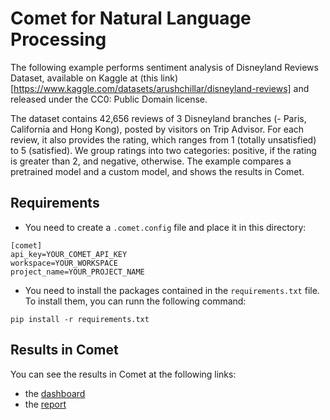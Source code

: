 # Comet for Natural Language Processing

The following example performs sentiment analysis of Disneyland Reviews Dataset, available on Kaggle at (this link)[https://www.kaggle.com/datasets/arushchillar/disneyland-reviews]  and released under the  CC0: Public Domain license. 

The dataset contains  42,656 reviews of 3 Disneyland branches (- Paris, California and Hong Kong), posted by visitors on Trip Advisor. For each review, it also provides the rating, which ranges from 1 (totally unsatisfied) to 5 (satisfied). We group ratings into two categories: positive, if the rating is greater than 2, and negative, otherwise. The example compares a pretrained model and a custom model, and shows the results in Comet.

## Requirements
* You need to create a `.comet.config` file and place it in this directory:
```
[comet]
api_key=YOUR_COMET_API_KEY
workspace=YOUR_WORKSPACE
project_name=YOUR_PROJECT_NAME
```
* You need to install the packages contained in the `requirements.txt` file. To install them, you can runn the following command:

```
pip install -r requirements.txt
```

## Results in Comet
You can see the results in Comet at the following links:
* the [dashboard](https://www.comet.ml/packt/spark-nlp/)
* the [report](https://www.comet.ml/packt/spark-nlp/reports/analysis-of-twitter-sentiment-using-two-models)